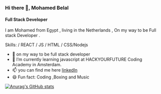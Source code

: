 
### Hi there 👋, Mohamed Belal
#### Full Stack Developer
I am Mohamed from Egypt , living in the Netherlands , On my way to be Full stack Developer .

Skills:  / REACT / JS / HTML / CSS/Nodejs



- 🔭   on my way to be full stack developer
- 🌱 I’m currently learning javascript at HACKYOURFUTURE Coding Academy in Amsterdam.
- 📫 you can find me here [linkedIn](https://www.linkedin.com/in/mohamed-belal-6351571a3/)
- 😄 Fun fact: Coding ,Boxing and Music

[![Anurag's GitHub stats](https://github-readme-stats.vercel.app/api?username=mohamedbelal)](https://github.com/anuraghazra/github-readme-stats)
